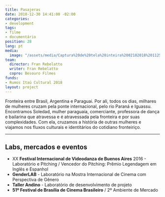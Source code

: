 ```yaml
---
title: Pasajeras
date: 2018-12-30 14:41:00 -02:00
categories:
- development
tags:
- filme
- documentário
position: 28
lang: pt
media:
  image: "/assets/media/Captura%20de%20tela%20inteira%2002102018%20112514.png"
team:
  director: Fran Rebelatto
  writer: Fran Rebelatto
  copro: Besouro Filmes
funds:
- Rumos Itaú Cultural 2018
layout: project
---
```


Fronteira entre Brasil, Argentina e Paraguai. Por ali, todos os dias, milhares de mulheres cruzam pela ponte internacional, pelo rio Paraná e Iguassu. Encontramos Soledad, mulher paraguaia, comerciante, professora de dança e bailarina que atravessa e é atravessada pela fronteira e por suas complexidades. Com ela, cruzamos a história de outras mulheres e viajamos nos fluxos culturais e identitários do cotidiano fronteiriço.

---

## Labs, mercados e eventos
* XX **Festival Internacional de Videodanza de Buenos Aires** 2016 - Laboratório e Pitching /  Vencedor do Pitching: Prêmio Legendagem em Inglês e Espanhol 
* **GenderLAB** - Laboratório na Mostra Internacional de Cinema com Perspectiva de Gênero
* **Taller Andino** - Laboratório de desenvolvimento de projeto
* **51º Festival de Brasília de Cinema Brasileiro** / 2º Ambiente de Mercado
